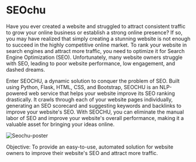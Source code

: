 # SEOchu

Have you ever created a website and struggled to attract consistent traffic to grow your online business or establish a strong online presence? If so, you may have realized that simply creating a stunning website is not enough to succeed in the highly competitive online market. To rank your website in search engines and attract more traffic, you need to optimize it for Search Engine Optimization (SEO). Unfortunately, many website owners struggle with SEO, leading to poor website performance, low engagement, and dashed dreams.

Enter SEOCHU, a dynamic solution to conquer the problem of SEO. Built using Python, Flask, HTML, CSS, and Bootstrap, SEOCHU is an NLP-powered web service that helps your website improve its SEO ranking drastically. It crawls through each of your website pages individually, generating an SEO scorecard and suggesting keywords and backlinks to improve your website's SEO. With SEOCHU, you can eliminate the manual labor of SEO and improve your website's overall performance, making it a valuable asset for bringing your ideas online.

![Seochu-poster](https://user-images.githubusercontent.com/41338131/230230659-f6899eb8-f01e-424c-bb4e-0cceb84ccdde.jpg)


Objective: To provide an easy-to-use, automated solution for website owners to improve their website's SEO and attract more traffic.

